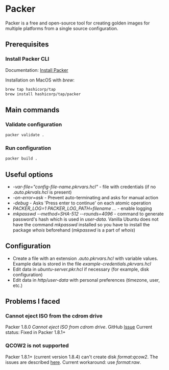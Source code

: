 # Packer
Packer is a free and open-source tool for creating golden images for multiple platforms from a single source configuration.

## Prerequisites
### Install Packer CLI
Documentation: [Install Packer](https://developer.hashicorp.com/packer/tutorials/docker-get-started/get-started-install-cli)

Installation on MacOS with *brew*:
```bash
brew tap hashicorp/tap
brew install hashicorp/tap/packer
```
## Main commands

### Validate configuration
```bash
packer validate .
```

### Run configuration
```bash
packer build .
```

## Useful options
- *-var-file="config-file-name.pkrvars.hcl"* - file with credentials (if no *.auto.pkrvals.hcl* is present)
- *-on-error=ask* - Prevent auto-terminating and asks for manual action
- *-debug* - Asks 'Press enter to continue' on each atomic operation
- *PACKER_LOG=1 PACKER_LOG_PATH=filename ...* - enable logging
- *mkpasswd --method=SHA-512 --rounds=4096* - command to generate password's hash which is used in *user-data*. Vanilla Ubuntu does not have the command *mkpasswd* installed so you have to install the package *whois* beforehand (*mkpasswd* is a part of *whois*)

## Configuration
- Create a file with an extension *.auto.pkrvars.hcl* with variable values. Example data is stored in the file *example-credentials.pkrvars.hcl*
- Edit data in *ubuntu-server.pkr.hcl* if necessary (for example, disk configuration)
- Edit data in *http/user-data* with personal preferences (timezone, user, etc.)

## Problems I faced

### Cannot eject ISO from the cdrom drive
Packer 1.8.0 *Cannot eject ISO from cdrom drive*. GitHub [Issue](https://github.com/hashicorp/packer-plugin-proxmox/issues/102)
Current status: Fixed in Packer 1.8.1+

### QCOW2 is not supported
Packer 1.8.1+ (current version 1.8.4) can't create disk *format:qcow2*. The issues are described [here](https://github.com/hashicorp/packer-plugin-proxmox/issues/92). 
Current workaround: use *format:raw*.
